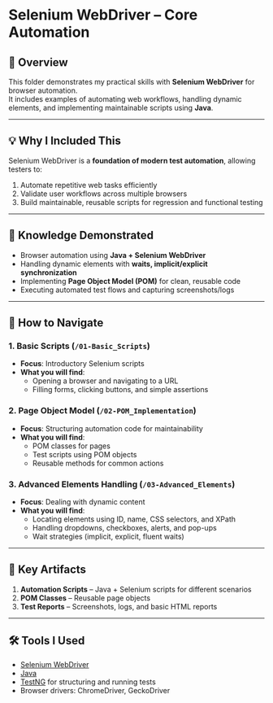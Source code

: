 # Selenium WebDriver – Core Automation

## 📌 Overview  
This folder demonstrates my practical skills with **Selenium WebDriver** for browser automation.  
It includes examples of automating web workflows, handling dynamic elements, and implementing maintainable scripts using **Java**.

---

## 💡 Why I Included This  
Selenium WebDriver is a **foundation of modern test automation**, allowing testers to:  
1. Automate repetitive web tasks efficiently  
2. Validate user workflows across multiple browsers  
3. Build maintainable, reusable scripts for regression and functional testing  

---

## 🎯 Knowledge Demonstrated  
- Browser automation using **Java + Selenium WebDriver**  
- Handling dynamic elements with **waits, implicit/explicit synchronization**  
- Implementing **Page Object Model (POM)** for clean, reusable code  
- Executing automated test flows and capturing screenshots/logs  

---

## 📌 How to Navigate  

### 1. Basic Scripts (`/01-Basic_Scripts`)  
- **Focus**: Introductory Selenium scripts  
- **What you will find**:  
  - Opening a browser and navigating to a URL  
  - Filling forms, clicking buttons, and simple assertions  

### 2. Page Object Model (`/02-POM_Implementation`)  
- **Focus**: Structuring automation code for maintainability  
- **What you will find**:  
  - POM classes for pages  
  - Test scripts using POM objects  
  - Reusable methods for common actions  

### 3. Advanced Elements Handling (`/03-Advanced_Elements`)  
- **Focus**: Dealing with dynamic content  
- **What you will find**:  
  - Locating elements using ID, name, CSS selectors, and XPath  
  - Handling dropdowns, checkboxes, alerts, and pop-ups  
  - Wait strategies (implicit, explicit, fluent waits)  

---

## 📂 Key Artifacts  
1. **Automation Scripts** – Java + Selenium scripts for different scenarios  
2. **POM Classes** – Reusable page objects  
3. **Test Reports** – Screenshots, logs, and basic HTML reports  

---

## 🛠 Tools I Used  
- [Selenium WebDriver](https://www.selenium.dev/)  
- [Java](https://www.java.com/)  
- [TestNG](https://testng.org/) for structuring and running tests  
- Browser drivers: ChromeDriver, GeckoDriver
